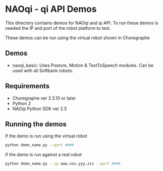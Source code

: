 # NAOqi - qi API Demos
This directory contains demos for NAOqi and qi API. To run these demos is needed the IP and port of the robot platform to test.

These demos can be run using the virtual robot shown in Choregraphe

## Demos
* naoqi_basic: Uses Posture, Motion & TextToSpeech modules. Can be used with all Softbank robots.

## Requirements
* Choregraphe ver 2.5.10 or later
* Python 2
* NAOqi Python SDK ver 2.5

## Running the demos
If the demo is run using the virtual robot

```bash
python demo_name.py --port ####
```

If the demo is run against a real robot

```bash
python demo_name.py --ip www.xxx.yyy.zzz --port ####
```
